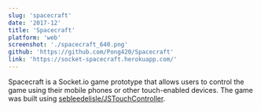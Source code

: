 ```yaml
---
slug: 'spacecraft'
date: '2017-12'
title: 'Spacecraft'
platform: 'web'
screenshot: './spacecraft_640.png'
github: 'https://github.com/Pong420/Spacecraft'
link: 'https://socket-spacecraft.herokuapp.com/'
---
```


<span>Spacecraft</span> is a <span>Socket.io</span> game prototype that allows users to control the game using their mobile phones or other touch-enabled devices. The game was built using <a href="https://seb.ly/2011/04/multi-touch-game-controller-in-javascripthtml5-for-ipad/">sebleedelisle/JSTouchController</a>.
